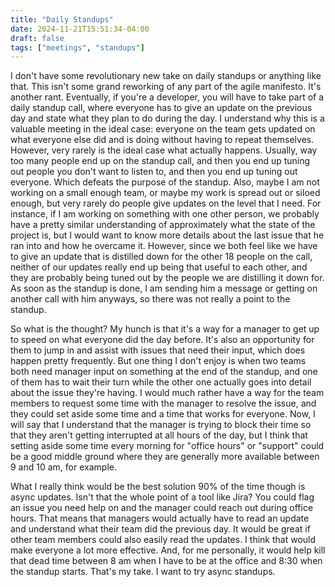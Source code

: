 ```yaml
---
title: "Daily Standups"
date: 2024-11-21T15:51:34-04:00
draft: false
tags: ["meetings", "standups"]
---
```

I don't have some revolutionary new take on daily standups or anything like that. This isn't some grand reworking of any part of the agile manifesto. It's another rant. Eventually, if you're a developer, you will have to take part of a daily standup call, where everyone has to give an update on the previous day and state what they plan to do during the day. I understand why this is a valuable meeting in the ideal case: everyone on the team gets updated on what everyone else did and is doing without having to repeat themselves. However, very rarely is the ideal case what actually happens. Usually, way too many people end up on the standup call, and then you end up tuning out people you don't want to listen to, and then you end up tuning out everyone. Which defeats the purpose of the standup. Also, maybe I am not working on a small enough team, or maybe my work is spread out or siloed enough, but very rarely do people give updates on the level that I need. For instance, if I am working on something with one other person, we probably have a pretty similar understanding of approximately what the state of the project is, but I would want to know more details about the last issue that he ran into and how he overcame it. However, since we both feel like we have to give an update that is distilled down for the other 18 people on the call, neither of our updates really end up being that useful to each other, and they are probably being tuned out by the people we are distilling it down for. As soon as the standup is done, I am sending him a message or getting on another call with him anyways, so there was not really a point to the standup. 

So what is the thought? My hunch is that it's a way for a manager to get up to speed on what everyone did the day before. It's also an opportunity for them to jump in and assist with issues that need their input, which does happen pretty frequently. But one thing I don't enjoy is when two teams both need manager input on something at the end of the standup, and one of them has to wait their turn while the other one actually goes into detail about the issue they're having. I would much rather have a way for the team members to request some time with the manager to resolve the issue, and they could set aside some time and a time that works for everyone. Now, I will say that I understand that the manager is trying to block their time so that they aren't getting interrupted at all hours of the day, but I think that setting aside some time every morning for "office hours" or "support" could be a good middle ground where they are generally more available between 9 and 10 am, for example. 

What I really think would be the best solution 90% of the time though is async updates. Isn't that the whole point of a tool like Jira? You could flag an issue you need help on and the manager could reach out during office hours. That means that managers would actually have to read an update and understand what their team did the previous day. It would be great if other team members could also easily read the updates. I think that would make everyone a lot more effective. And, for me personally, it would help kill that dead time between 8 am when I have to be at the office and 8:30 when the standup starts. That's my take. I want to try async standups.